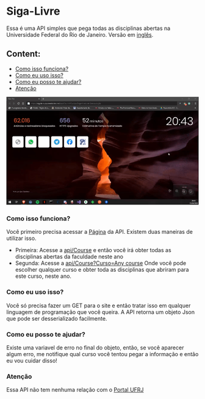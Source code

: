 # Siga-Livre
Essa é uma API simples que pega todas as disciplinas abertas na Universidade Federal do Rio de Janeiro. Versão em [inglês](README.pt.md).

## Content:
* [Como isso funciona?](#Como-isso-funciona?)
* [Como eu uso isso?](#Como-eu-uso-isso?)
* [Como eu posso te ajudar? ](#Como-eu-posso-te-ajudar?)
* [Atenção](#Atenção)

![](https://github.com/DantasB/Siga-Livre/blob/master/ReadmeFiles/Siga-Livre.gif)

### Como isso funciona?
Você primeiro precisa acessar a [Página](https://sigalivre.azurewebsites.net/) da API. Existem duas maneiras de utilizar isso.

- Primeira: Acesse a [api/Course](https://sigalivre.azurewebsites.net/api/Course) e então você irá obter todas as disciplinas abertas da faculdade neste ano
- Segunda: Acesse a [api/Course?Curso=Any course](https://sigalivre.azurewebsites.net/api/Course?Curso=Engenharia%20de%20Computação) Onde você pode escolher qualquer curso e obter toda as disciplinas que abriram para este curso, neste ano.

### Como eu uso isso?
Você só precisa fazer um GET para o site e então tratar isso em qualquer linguagem de programação que você queira. A API retorna um objeto Json que pode ser desserializado facilmente.

### Como eu posso te ajudar? 
Existe uma variavel de erro no final do objeto, então, se você aparecer algum erro, me notifique qual curso você tentou pegar a informação e então eu vou cuidar disso!

### Atenção
Essa API não tem nenhuma relação com o [Portal UFRJ](https://portalaluno.ufrj.br/Portal)
